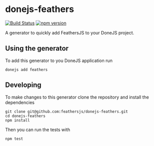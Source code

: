 # donejs-feathers

[![Build Status](https://travis-ci.org/feathersjs/donejs-feathers.svg?branch=master)](https://travis-ci.org/feathersjs/donejs-feathers)
[![npm version](https://badge.fury.io/js/donejs-feathers.svg)](http://badge.fury.io/js/donejs-feathers)

A generator to quickly add FeathersJS to your DoneJS project.

## Using the generator

To add this generator to you DoneJS application run

```
donejs add feathers
```

## Developing

To make changes to this generator clone the repository and install the dependencies

```
git clone git@github.com:feathersjs/donejs-feathers.git
cd donejs-feathers
npm install
```

Then you can run the tests with

```
npm test
```
